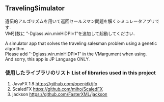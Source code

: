 ## TravelingSimulator　
遺伝的アルゴリズムを用いて巡回セールスマン問題を解くシミュレータアプリです.  
VM引数に ”-Dglass.win.minHiDPI=1”を追加して起動してください.  

A simulator app that solves the traveling salesman problem using a genetic algorithm.  
Please add "-Dglass.win.minHiDPI=1" in the VMargument when using.  
And sorry, this app is JP Language ONLY.  

### 使用したライブラリのリスト List of libraries used in this project
1. JavaFX 1.8 <https://github.com/openjdk/jfx>
2. ScaledFX <https://github.com/miho/ScaledFX>
3. jackson https://github.com/FasterXML/jackson
